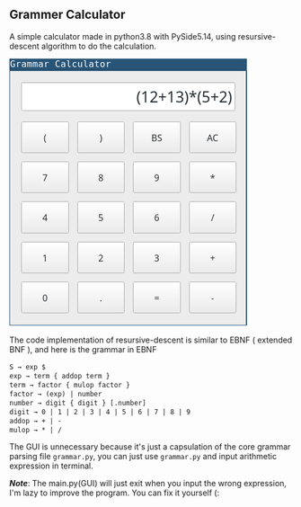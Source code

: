 ## Grammer Calculator

A simple calculator made in python3.8 with PySide5.14, 
using resursive-descent algorithm to do the calculation.

![screenshot](./screenshot.png)

The code implementation of resursive-descent is similar to EBNF ( extended BNF ),
and here is the grammar in EBNF

```
S → exp $
exp → term { addop term }
term → factor { mulop factor }
factor → (exp) | number
number → digit { digit } [.number]
digit → 0 | 1 | 2 | 3 | 4 | 5 | 6 | 7 | 8 | 9
addop → + | -
mulop → * | /
```

The GUI is unnecessary because it's just a capsulation of the core grammar parsing
file `grammar.py`, you can just use `grammar.py` and input arithmetic expression
in terminal.

***Note***:
The main.py(GUI) will just exit when you input the wrong expression, I'm lazy to
improve the program. You can fix it yourself (:
